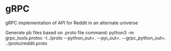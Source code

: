 # gRPC
gRPC implementation of API for Reddit in an alternate universe

Generate pb files based on .proto file command: 
python3 -m grpc_tools.protoc -I../proto --python_out=. --pyi_out=. --grpc_python_out=. ../proto/reddit.proto